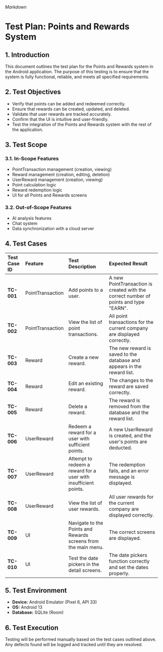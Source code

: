 _Markdown_
# Test Plan: Points and Rewards System

## 1. Introduction

This document outlines the test plan for the Points and Rewards system in the Android application. The purpose of this testing is to ensure that the system is fully functional, reliable, and meets all specified requirements.

## 2. Test Objectives

- Verify that points can be added and redeemed correctly.
- Ensure that rewards can be created, updated, and deleted.
- Validate that user rewards are tracked accurately.
- Confirm that the UI is intuitive and user-friendly.
- Test the integration of the Points and Rewards system with the rest of the application.

## 3. Test Scope

### 3.1. In-Scope Features

- PointTransaction management (creation, viewing)
- Reward management (creation, editing, deletion)
- UserReward management (creation, viewing)
- Point calculation logic
- Reward redemption logic
- UI for all Points and Rewards screens

### 3.2. Out-of-Scope Features

- AI analysis features
- Chat system
- Data synchronization with a cloud server

## 4. Test Cases

| Test Case ID | Feature | Test Description | Expected Result |
| :--- | :--- | :--- | :--- |
| **TC-001** | PointTransaction | Add points to a user. | A new PointTransaction is created with the correct number of points and type "EARN". |
| **TC-002** | PointTransaction | View the list of point transactions. | All point transactions for the current company are displayed correctly. |
| **TC-003** | Reward | Create a new reward. | The new reward is saved to the database and appears in the reward list. |
| **TC-004** | Reward | Edit an existing reward. | The changes to the reward are saved correctly. |
| **TC-005** | Reward | Delete a reward. | The reward is removed from the database and the reward list. |
| **TC-006** | UserReward | Redeem a reward for a user with sufficient points. | A new UserReward is created, and the user's points are deducted. |
| **TC-007** | UserReward | Attempt to redeem a reward for a user with insufficient points. | The redemption fails, and an error message is displayed. |
| **TC-008** | UserReward | View the list of user rewards. | All user rewards for the current company are displayed correctly. |
| **TC-009** | UI | Navigate to the Points and Rewards screens from the main menu. | The correct screens are displayed. |
| **TC-010** | UI | Test the date pickers in the detail screens. | The date pickers function correctly and set the dates properly. |

## 5. Test Environment

- **Device:** Android Emulator (Pixel 6, API 33)
- **OS:** Android 13
- **Database:** SQLite (Room)

## 6. Test Execution

Testing will be performed manually based on the test cases outlined above. Any defects found will be logged and tracked until they are resolved.

